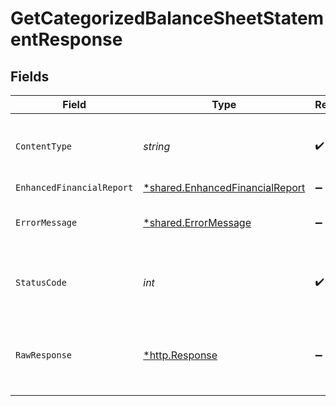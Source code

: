 # GetCategorizedBalanceSheetStatementResponse


## Fields

| Field                                                                             | Type                                                                              | Required                                                                          | Description                                                                       |
| --------------------------------------------------------------------------------- | --------------------------------------------------------------------------------- | --------------------------------------------------------------------------------- | --------------------------------------------------------------------------------- |
| `ContentType`                                                                     | *string*                                                                          | :heavy_check_mark:                                                                | HTTP response content type for this operation                                     |
| `EnhancedFinancialReport`                                                         | [*shared.EnhancedFinancialReport](../../models/shared/enhancedfinancialreport.md) | :heavy_minus_sign:                                                                | OK                                                                                |
| `ErrorMessage`                                                                    | [*shared.ErrorMessage](../../models/shared/errormessage.md)                       | :heavy_minus_sign:                                                                | The request made is not valid.                                                    |
| `StatusCode`                                                                      | *int*                                                                             | :heavy_check_mark:                                                                | HTTP response status code for this operation                                      |
| `RawResponse`                                                                     | [*http.Response](https://pkg.go.dev/net/http#Response)                            | :heavy_minus_sign:                                                                | Raw HTTP response; suitable for custom response parsing                           |